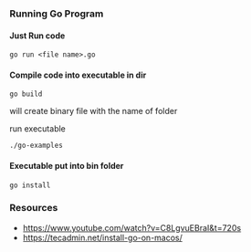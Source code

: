 ### Running Go Program

#### Just Run code
```
go run <file name>.go
``` 

#### Compile code into executable in dir
```
go build
```
 will create binary file with the name of folder
 
 run executable
```
./go-examples
```

#### Executable put into bin folder
```go install``` 


### Resources
* https://www.youtube.com/watch?v=C8LgvuEBraI&t=720s
* https://tecadmin.net/install-go-on-macos/